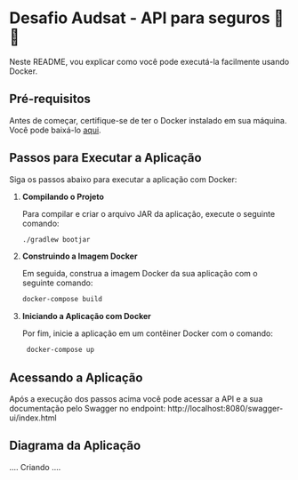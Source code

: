 # Desafio Audsat - API para seguros 🌱🚀

Neste README, vou explicar como você pode executá-la facilmente usando Docker.

## Pré-requisitos

Antes de começar, certifique-se de ter o Docker instalado em sua máquina. Você pode baixá-lo [aqui](https://www.docker.com/get-started).

## Passos para Executar a Aplicação

Siga os passos abaixo para executar a aplicação com Docker:

1. **Compilando o Projeto**

   Para compilar e criar o arquivo JAR da aplicação, execute o seguinte comando:

   ```bash
   ./gradlew bootjar

2. **Construindo a Imagem Docker**

   Em seguida, construa a imagem Docker da sua aplicação com o seguinte comando:

   ```bash
   docker-compose build

3. **Iniciando a Aplicação com Docker**

   Por fim, inicie a aplicação em um contêiner Docker com o comando:

   ```bash
    docker-compose up

## Acessando a Aplicação

Após a execução dos passos acima você pode acessar a API e a sua documentação pelo Swagger no endpoint:
http://localhost:8080/swagger-ui/index.html

## Diagrama da Aplicação
.... Criando ....
